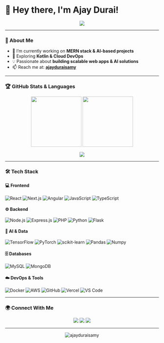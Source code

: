 # 👋 Hey there, I'm Ajay Durai!  

<p align="center">
  <img src="https://readme-typing-svg.herokuapp.com?size=24&color=00C2FF&center=true&vCenter=true&lines=Full-Stack+Developer;AI+%26+ML+Enthusiast;Open+Source+Contributor;Tech+Explorer" />
</p>

---

### 🚀 About Me  
- 🔭 I’m currently working on **MERN stack & AI-based projects**  
- 🌱 Exploring **Kotlin & Cloud DevOps**  
- 💡 Passionate about **building scalable web apps & AI solutions**  
- 📫 Reach me at: **[ajayduraisamy](mailto:ajayduraisamy@gmail.com)**  

---

### 🏆 GitHub Stats & Languages  

<p align="center">
  <img src="https://github-readme-stats.vercel.app/api/top-langs/?username=ajayduraisamy&layout=compact&langs_count=8&theme=tokyonight" height="165"/>
  <img src="https://github-readme-stats.vercel.app/api?username=ajayduraisamy&show_icons=true&theme=tokyonight" height="165"/>
</p>

<p align="center">
  <img src="https://github-profile-summary-cards.vercel.app/api/cards/profile-details?username=ajayduraisamy&theme=tokyonight"/>
</p>

---

### 🛠️ Tech Stack  

#### 💻 Frontend
![React](https://img.shields.io/badge/-React-61DAFB?style=flat-square&logo=react&logoColor=black)
![Next.js](https://img.shields.io/badge/-Next.js-000000?style=flat-square&logo=next.js)
![Angular](https://img.shields.io/badge/-Angular-DD0031?style=flat-square&logo=angular&logoColor=white)
![JavaScript](https://img.shields.io/badge/-JavaScript-F7E017?style=flat-square&logo=javascript&logoColor=black)
![TypeScript](https://img.shields.io/badge/-TypeScript-007ACC?style=flat-square&logo=typescript&logoColor=white)

#### ⚙️ Backend
![Node.js](https://img.shields.io/badge/-Node.js-339933?style=flat-square&logo=node.js&logoColor=white)
![Express.js](https://img.shields.io/badge/-Express.js-000000?style=flat-square&logo=express)
![PHP](https://img.shields.io/badge/-PHP-777BB4?style=flat-square&logo=php&logoColor=white)
![Python](https://img.shields.io/badge/-Python-3776AB?style=flat-square&logo=python&logoColor=white)
![Flask](https://img.shields.io/badge/-Flask-000000?style=flat-square&logo=flask)

#### 🧠 AI & Data
![TensorFlow](https://img.shields.io/badge/-TensorFlow-FF6F00?style=flat-square&logo=tensorflow&logoColor=white)
![PyTorch](https://img.shields.io/badge/-PyTorch-EE4C2C?style=flat-square&logo=pytorch&logoColor=white)
![scikit-learn](https://img.shields.io/badge/-Scikit--Learn-F7931E?style=flat-square&logo=scikit-learn&logoColor=white)
![Pandas](https://img.shields.io/badge/-Pandas-150458?style=flat-square&logo=pandas)
![Numpy](https://img.shields.io/badge/-Numpy-013243?style=flat-square&logo=numpy)

#### 🗄️ Databases
![MySQL](https://img.shields.io/badge/-MySQL-4479A1?style=flat-square&logo=mysql&logoColor=white)
![MongoDB](https://img.shields.io/badge/-MongoDB-47A248?style=flat-square&logo=mongodb&logoColor=white)

#### ☁️ DevOps & Tools
![Docker](https://img.shields.io/badge/-Docker-2496ED?style=flat-square&logo=docker&logoColor=white)
![AWS](https://img.shields.io/badge/-AWS-FF9900?style=flat-square&logo=amazonaws&logoColor=white)
![GitHub](https://img.shields.io/badge/-GitHub-181717?style=flat-square&logo=github)
![Vercel](https://img.shields.io/badge/-Vercel-000000?style=flat-square&logo=vercel)
![VS Code](https://img.shields.io/badge/-VSCode-0078D4?style=flat-square&logo=visual-studio-code)

---

### 🌍 Connect With Me  
<p align="center">
  <a href="https://linkedin.com/in/ajay-duraisamy"><img src="https://img.shields.io/badge/-LinkedIn-0077B5?style=for-the-badge&logo=linkedin&logoColor=white"/></a>
  <a href="mailto:ajayduraisamy@gmail.com"><img src="https://img.shields.io/badge/-Gmail-D14836?style=for-the-badge&logo=gmail&logoColor=white"/></a>
  <a href="https://github.com/ajayduraisamy"><img src="https://img.shields.io/badge/-GitHub-000000?style=for-the-badge&logo=github&logoColor=white"/></a>
</p>

---

<p align="center">
  <img src="https://komarev.com/ghpvc/?username=ajayduraisamy&label=Profile+Views&color=0e75b6&style=flat" alt="ajayduraisamy" />
</p>
